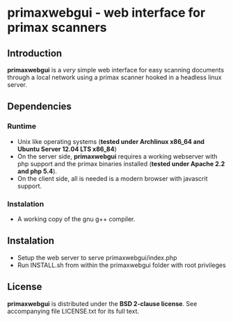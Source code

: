 # primaxwebgui - web interface for primax scanners #

## Introduction ##

**primaxwebgui** is a *very* simple web interface for easy scanning documents through a local network using a primax scanner hooked in a headless linux server.

## Dependencies ##

### Runtime ###

* Unix like operating systems (**tested under Archlinux x86_64 and Ubuntu Server 12.04 LTS x86_84**)
* On the server side, **primaxwebgui** requires a working webserver with php support and the primax binaries installed (**tested under Apache 2.2 and php 5.4**). 
* On the client side, all is needed is a modern browser with javascrit support.

### Instalation ###

* A working copy of the gnu g++ compiler.

## Instalation ##

* Setup the web server to serve primaxwebgui/index.php
* Run INSTALL.sh from within the primaxwebgui folder with root privileges

## License ##

**primaxwebgui** is distributed under the **BSD 2-clause license**. See accompanying file LICENSE.txt for its full text.